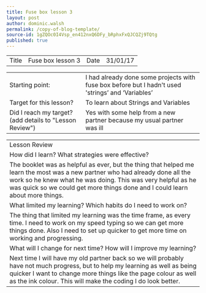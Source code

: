 ```yaml
---
title: Fuse box lesson 3
layout: post
author: dominic.walsh
permalink: /copy-of-blog-template/
source-id: 1gZQOc0I4Vsp_en412nxQ6DFy_bRphxFxQJCQZj9TQtg
published: true
---
```

<table>
  <tr>
    <td>Title</td>
    <td>Fuse box lesson 3</td>
    <td>Date</td>
    <td>31/01/17</td>
  </tr>
</table>


<table>
  <tr>
    <td>Starting point:</td>
    <td>I had already done some projects with fuse box before but I hadn't used 'strings’ and ‘Variables’</td>
  </tr>
  <tr>
    <td>Target for this lesson?</td>
    <td>To learn about Strings and Variables</td>
  </tr>
  <tr>
    <td>Did I reach my target? 
(add details to "Lesson Review")</td>
    <td> Yes with some help from a new partner because my usual partner was ill</td>
  </tr>
</table>


<table>
  <tr>
    <td>Lesson Review</td>
  </tr>
  <tr>
    <td>How did I learn? What strategies were effective? </td>
  </tr>
  <tr>
    <td>The booklet was as helpful as ever, but the thing that helped me learn the most was a new partner who had already done all the work so he knew what he was doing. This was very helpful as he was quick so we could get more things done and I could learn about more things.</td>
  </tr>
  <tr>
    <td>What limited my learning? Which habits do I need to work on? </td>
  </tr>
  <tr>
    <td>The thing that limited my learning was the time frame, as every time. I need to work on my speed typing so we can get more things done. Also I need to set up quicker to get more time on working and progressing.</td>
  </tr>
  <tr>
    <td>What will I change for next time? How will I improve my learning?</td>
  </tr>
  <tr>
    <td>Next time I will have my old partner back so we will probably have not much progress, but to help my learning as well as being quicker I want to change more things like the page colour as well as the ink colour. This will make the coding I do look better.</td>
  </tr>
</table>


